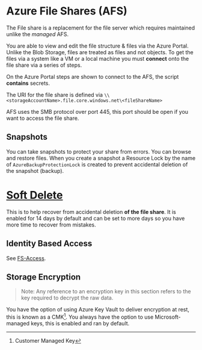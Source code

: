 # Azure File Shares (AFS)

The File share is a replacement for the file server which requires maintained unlike the *managed* AFS. 

You are able to view and edit the file structure & files via the Azure Portal. Unlike the Blob Storage, files are treated as files and not objects. To get the files via a system like a VM or a local machine you must **connect** onto the file share via a series of steps.

On the Azure Portal steps are shown to connect to the AFS, the script **contains** secrets.

The URI for the file share is defined via `\\<storageAccountName>.file.core.windows.net\<fileShareName>`

AFS uses the SMB protocol over port 445, this port should be open if you want to access the file share.

## Snapshots

You can take snapshots to protect your share from errors. You can browse and restore files. When you create a snapshot a Resource Lock by the name of `AzureBackupProtectionLock` is created to prevent accidental deletion of the snapshot (backup).

# [Soft Delete](https://learn.microsoft.com/en-us/azure/storage/files/storage-files-enable-soft-delete?tabs=azure-portal)

This is to help recover from accidental deletion **of the file share**. It is enabled for 14 days by default and can be set to more days so you have more time to recover from mistakes. 

## Identity Based Access

See [FS-Access](https://learn.microsoft.com/en-us/azure/storage/files/storage-files-active-directory-overview).

## Storage Encryption

> Note: Any reference to an encryption key in this section refers to the key required to decrypt the raw data.

You have the option of using Azure Key Vault to deliver encryption at rest, this is known as a CMK[^1]. You always have the option to use Microsoft-managed keys, this is enabled and ran by default.




[^1]: Customer Managed Key
